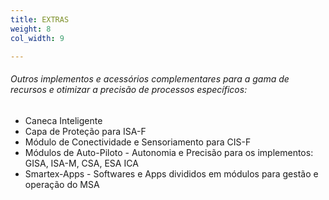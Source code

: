 ```yaml
---
title: EXTRAS
weight: 8
col_width: 9

---
```

###### Outros implementos e acessórios complementares para a gama de recursos e otimizar a precisão de processos específicos:

* Caneca Inteligente
* Capa de Proteção para ISA-F
* Módulo de Conectividade e Sensoriamento para CIS-F
* Módulos de Auto-Piloto - Autonomia e Precisão para os implementos: GISA, ISA-M, CSA, ESA ICA
* Smartex-Apps - Softwares e Apps divididos em módulos para gestão e operação do MSA
